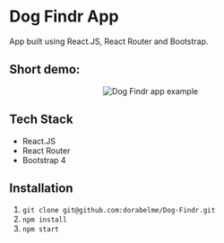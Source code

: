 # Dog Findr App

App built using React.JS, React Router and Bootstrap.

## Short demo:

<p align ="center">
<img src="./dog_findr.gif" alt="Dog Findr app example">
</p>

## Tech Stack

- React.JS
- React Router
- Bootstrap 4

## Installation

1. `git clone git@github.com:dorabelme/Dog-Findr.git`
2. `npm install`
3. `npm start`
